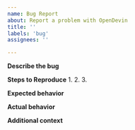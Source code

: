 ```yaml
---
name: Bug Report
about: Report a problem with OpenDevin
title: ''
labels: 'bug'
assignees: ''

---
```


**Describe the bug**

**Steps to Reproduce**
1.
2.
3.

**Expected behavior**

**Actual behavior**

**Additional context**
<!-- Please include logs, screenshots, etc. -->

